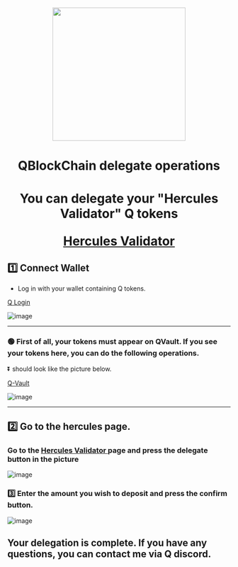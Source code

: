 <h1 align="center"><a href="https://hq.q.org/staking/validators/0x24327820664a9CEc76c482bff9f964864FfAed57" target="_blank"><img src="https://user-images.githubusercontent.com/101635385/231752054-36682dca-4867-4f9a-81e8-603449974937.png" width="300"></a></h1>
<h1 align="center"> QBlockChain delegate operations </h1>
<h1 align="center"> You can delegate your "Hercules Validator" Q tokens

<a href="https://hq.q.org/staking/validators/0x24327820664a9CEc76c482bff9f964864FfAed57" target="_blank" > Hercules Validator </a>
  



</h1>

## :one: Connect Wallet

* Log in with your wallet containing Q tokens. 

<a href="https://hq.q.org/staking/validators/0x24327820664a9CEc76c482bff9f964864FfAed57" target="_blank" > Q Login </a>

![image](https://user-images.githubusercontent.com/101635385/231523648-3d768515-e5e3-483e-b40b-a3761c33c268.png)

<hr>

### 🟢  First of all, your tokens must appear on QVault. If you see your tokens here, you can do the following operations. 

⏬ should look like the picture below.

<a href="https://hq.q.org/q-vault" target="_blank" > Q-Vault </a>

![image](https://user-images.githubusercontent.com/101635385/232748612-dff6c3c3-93fa-47d7-96de-b97c9df64e3d.png)



<hr>


## :two: Go to the hercules page.


<h3> Go to the <a href="https://hq.q.org/staking/validators/0x24327820664a9CEc76c482bff9f964864FfAed57" target="_blank" > Hercules Validator </a> page and press the delegate button in the picture </h3>

![image](https://user-images.githubusercontent.com/101635385/231524564-b5a21c1f-1a92-4dbe-a22c-bad2d1f18409.png)


<h3> 3️⃣ Enter the amount you wish to deposit and press the confirm button. </h3>

![image](https://user-images.githubusercontent.com/101635385/231525147-64cadf7a-fd4b-4ed4-a4cc-ee996812efa5.png)


<h2> Your delegation is complete. If you have any questions, you can contact me via Q discord.</h2>
